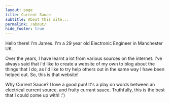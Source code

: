 ```yaml
---
layout: page
title: Current Sauce
subtitle: About this site...
permalink: /about/
hide_footer: true
---
```


Hello there! I'm James. I'm a 29 year old Electronic Engineer in Manchester UK.

Over the years, I have learnt a lot from various sources on the internet. I've always said that i'd like to create a website of my own to blog about the things that I do, as i'd like to try help others out in the same way I have been helped out. So, this is that website!

Why Current Sauce? I love a good pun! It's a play on words between an electrical current source, and fruity currant sauce. Truthfully, this is the best that I could come up with! :')

